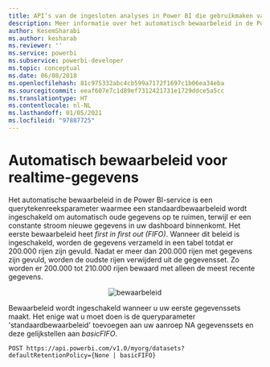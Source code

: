 ```yaml
---
title: API‘s van de ingesloten analyses in Power BI die gebruikmaken van automatisch bewaarbeleid voor realtimegegevens om betere ingesloten BI-inzichten mogelijk te maken
description: Meer informatie over het automatisch bewaarbeleid in de Power BI-service. Maak betere geïntegreerde BI-inzichten mogelijk met geïntegreerde analytische gegevens voor Power BI.
author: KesemSharabi
ms.author: kesharab
ms.reviewer: ''
ms.service: powerbi
ms.subservice: powerbi-developer
ms.topic: conceptual
ms.date: 06/08/2018
ms.openlocfilehash: 81c975332abc4cb599a7172f1697c1b06ea34eba
ms.sourcegitcommit: eeaf607e7c1d89ef7312421731e1729ddce5a5cc
ms.translationtype: HT
ms.contentlocale: nl-NL
ms.lasthandoff: 01/05/2021
ms.locfileid: "97887725"
---
```

# <a name="automatic-retention-policy-for-real-time-data"></a>Automatisch bewaarbeleid voor realtime-gegevens

Het automatische bewaarbeleid in de Power BI-service is een querytekenreeksparameter waarmee een standaardbewaarbeleid wordt ingeschakeld om automatisch oude gegevens op te ruimen, terwijl er een constante stroom nieuwe gegevens in uw dashboard binnenkomt. Het eerste bewaarbeleid heet *first in first out (FIFO)*. Wanneer dit beleid is ingeschakeld, worden de gegevens verzameld in een tabel totdat er 200.000 rijen zijn gevuld. Nadat er meer dan 200.000 rijen met gegevens zijn gevuld, worden de oudste rijen verwijderd uit de gegevensset. Zo worden er 200.000 tot 210.000 rijen bewaard met alleen de meest recente gegevens.  
  
<center>

![bewaarbeleid](media/api-Automatic-retention-policy-for-real-time-data/retention-policy.png) 

</center>

Bewaarbeleid wordt ingeschakeld wanneer u uw eerste gegevenssets maakt. Het enige wat u moet doen is de queryparameter 'standaardbewaarbeleid' toevoegen aan uw aanroep NA gegevenssets en deze gelijkstellen aan *basicFIFO*.  

```console
POST https://api.powerbi.com/v1.0/myorg/datasets?defaultRetentionPolicy={None | basicFIFO}
```
